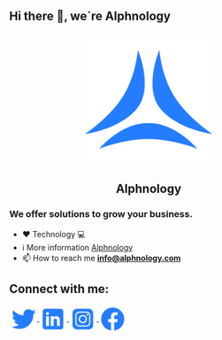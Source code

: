 <h2> Hi there 👋, we`re Alphnology</h2>

<p align="center">
  <a href="https://alphnology.com/" >
    <img align="center" src="https://github.com/alphnology/.github/blob/main/profile/assets/alphnology-logo.png" alt="Alphnology" height="240" width="240" />
  </a>
   <h2 align="center">Alphnology</h2>
</p>

### We offer solutions to grow your business.

<!--We are a team of talented professionals in the development of solutions that meet the needs of business.-->

- ❤️ Technology 💻
-  ℹ️ More information [Alphnology](https://alphnology.com)
- :mailbox: How to reach me **info@alphnology.com**


<h2>Connect with me:</h2>
<p align="left">

  <a href="https://twitter.com/alphnology" >
    <img align="center" src="https://github.com/alphnology/.github/blob/main/profile/assets/twitter.png" alt="Alphnology" height="50" width="50" />
  </a>
  <a href="https://www.linkedin.com/in/alphnology">
    <img align="center" src="https://github.com/alphnology/.github/blob/main/profile/assets/linkedIn.png" alt="Alphnology" height="50" width="50" />
  </a>
  <a href="https://www.instagram.com/alphnology/">
    <img align="center" src="https://github.com/alphnology/.github/blob/main/profile/assets/instagram.png" alt="Alphnology" height="50" width="50" />
 </a>
 <a href="https://web.facebook.com/Alphnology/">
    <img align="center" src="https://github.com/alphnology/.github/blob/main/profile/assets/facebook.png" alt="Alphnology" height="50" width="50" />
 </a>
</p>


